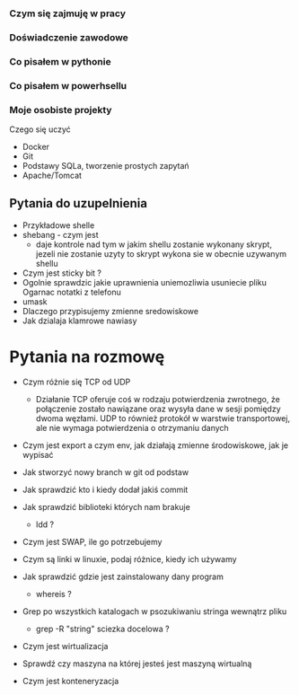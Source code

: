 ### Czym się zajmuję w pracy 

### Doświadczenie zawodowe 

### Co pisałem w pythonie 

### Co pisałem w powerhsellu 

### Moje osobiste projekty 



Czego się uczyć 
- Docker
- Git
- Podstawy SQLa, tworzenie prostych zapytań 
- Apache/Tomcat 

## Pytania do uzupelnienia 

- Przykładowe shelle 
- shebang - czym jest
	-  daje kontrole nad tym w jakim shellu zostanie wykonany skrypt, jezeli nie zostanie uzyty to skrypt wykona sie w obecnie uzywanym shellu 
- Czym jest sticky bit ? 
- Ogolnie sprawdzic jakie uprawnienia uniemozliwia usuniecie pliku 
Ogarnac notatki z telefonu 
- umask 
- Dlaczego przypisujemy zmienne sredowiskowe 
- Jak dzialaja klamrowe nawiasy 




# Pytania na rozmowę 
- Czym różnie się TCP od UDP 
	- Działanie TCP oferuje coś w rodzaju potwierdzenia zwrotnego, że połączenie zostało nawiązane oraz wysyła dane w sesji pomiędzy dwoma węzłami. UDP to również protokół w warstwie transportowej, ale nie wymaga potwierdzenia o otrzymaniu danych

- Czym jest export a czym env, jak działają zmienne środowiskowe, jak je wypisać
	
- Jak stworzyć nowy branch w git od podstaw
	
- Jak sprawdzić kto i kiedy dodał jakiś commit  
	
- Jak sprawdzić biblioteki których nam brakuje 
	- ldd ?
	
- Czym jest SWAP, ile go potrzebujemy 

- Czym są linki w linuxie, podaj różnice, kiedy ich używamy 
	
- Jak sprawdzić gdzie jest zainstalowany dany program 
	- whereis ?
- Grep po wszystkich katalogach w psozukiwaniu stringa wewnątrz pliku 
	- grep -R "string" sciezka docelowa ?

- Czym jest wirtualizacja  

- Sprawdź czy maszyna na której jesteś jest maszyną wirtualną 

- Czym jest konteneryzacja 
